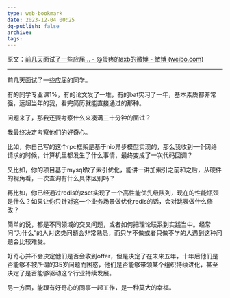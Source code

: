 ```yaml
---
type: web-bookmark
date: 2023-12-04 00:25
dg-publish: false
archive: 
tags:
---
```

原文：[前几天面试了一些应届... - @蛋疼的axb的微博 - 微博 (weibo.com)](https://weibo.com/1809500942/JbTnjmJf4?pagetype=fav)

---

前几天面试了一些应届的同学。  
  
有的同学专业课1%，有的论文发了一堆，有的bat实习了一年，基本素质都非常强，远超当年的我，看完简历就能直接通过的那种。  
  
问题来了，那我还要考察什么来凑满三十分钟的面试？  
  
我最终决定考察他们的好奇心。  
  
比如，你自己写的这个rpc框架是基于nio异步模型实现的，那么我收到一个网络请求的时候，计算机里都发生了什么事情，最终变成了一次代码回调？  
  
又比如，你的项目基于mysql做了索引优化，能讲一讲加索引之前和之后，从硬件的视角看，一次查询有什么具体区别吗？  
  
再比如，你已经通过redis的zset实现了一个高性能优先级队列，现在的性能瓶颈是什么？如果让你只针对这一个业务场景做优化redis的话，会对跳表做什么修改？  
  
简单的说，都是不同领域的交叉问题，或者如何把理论联系到实践当中。经常问“为什么”的人对这类问题会非常熟悉，而只学不做或者只做不学的人遇到这种问题会比较难受。  
  
好奇心并不会决定他们是否会收到offer，但是决定了在未来五年，十年后他们是否能够不被所谓的35岁问题而困惑，他们是否能够带领某个组织持续进化，甚至决定了是否能够驱动这个行业持续发展。  
  
另一方面，能跟有好奇心的同事一起工作，是一种莫大的幸福。